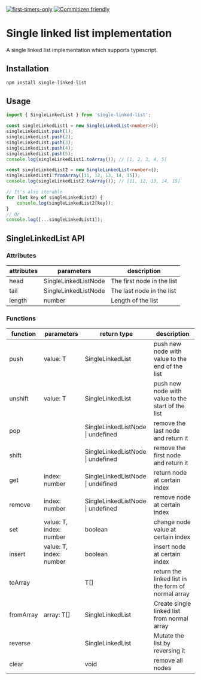 [![first-timers-only](https://img.shields.io/badge/first--timers--only-friendly-blue.svg?style=flat-square)](https://www.firsttimersonly.com/)
[![Commitizen friendly](https://img.shields.io/badge/commitizen-friendly-brightgreen.svg)](http://commitizen.github.io/cz-cli/)

# Single linked list implementation

A single linked list implementation which supports typescript.

## Installation

```sh
npm install single-linked-list
```

## Usage

```ts
import { SingleLinkedList } from 'single-linked-list';

const singleLinkedList1 = new SingleLinkedList<number>();
singleLinkedList.push(1);
singleLinkedList.push(2);
singleLinkedList.push(3);
singleLinkedList.push(4);
singleLinkedList.push(5);
console.log(singleLinkedList1.toArray()); // [1, 2, 3, 4, 5]

const singleLinkedList2 = new SingleLinkedList<number>();
singleLinkedList1.fromArray([11, 12, 13, 14, 15]);
console.log(singleLinkedList2.toArray()); // [11, 12, 13, 14, 15]

// It's also iterable
for (let key of singleLinkedList2) {
    console.log(singleLinkedList2[key]);
}
// Or
console.log([...singleLinkedList1]);
```

## SingleLinkedList<T> API

### Attributes

| attributes | parameters           | description                |
| ---------- | -------------------- | -------------------------- |
| head       | SingleLinkedListNode | The first node in the list |
| tail       | SingleLinkedListNode | The last node in the list  |
| length     | number               | Length of the list         |

### Functions

| function  | parameters              | return type                          | description                                        |
| --------- | ----------------------- | ------------------------------------ | -------------------------------------------------- |
| push      | value: T                | SingleLinkedList<T>                  | push new node with value to the end of the list    |
| unshift   | value: T                | SingleLinkedList<T>                  | push new node with value to the start of the list  |
| pop       |                         | SingleLinkedListNode<T> \| undefined | remove the last node and return it                 |
| shift     |                         | SingleLinkedListNode<T> \| undefined | remove the first node and return it                |
| get       | index: number           | SingleLinkedListNode<T> \| undefined | return node at certain index                       |
| remove    | index: number           | SingleLinkedListNode<T> \| undefined | remove node at certain index                       |
| set       | value: T, index: number | boolean                              | change node value at certain index                 |
| insert    | value: T, index: number | boolean                              | insert node at certain index                       |
| toArray   |                         | T[]                                  | return the linked list in the form of normal array |
| fromArray | array: T[]              | SingleLinkedList<T>                  | Create single linked list from normal array        |
| reverse   |                         | SingleLinkedList<T>                  | Mutate the list by reversing it                    |
| clear     |                         | void                                 | remove all nodes                                   |
